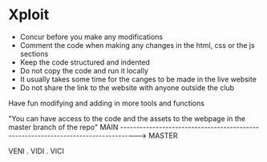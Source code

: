 # Xploit

* Concur before you make any modifications
* Comment the code when making any changes in the html, css or the js sections
* Keep the code structured and indented
* Do not copy the code and run it locally
* It usually takes some time for the canges to be made in the live website
* Do not share the link to the website with anyone outside the club

Have fun modifying and adding in more tools and functions

"You can have access to the code and the assets to the webpage in the master branch of the repo"
MAIN -----------------------------------------------------------------------------------> MASTER

VENI . VIDI . VICI
